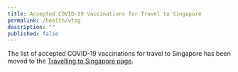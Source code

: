 ```yaml
---
title: Accepted COVID-19 Vaccinations for Travel to Singapore
permalink: /health/vtsg
description: ""
published: false
---
```


The list of accepted COVID-19 vaccinations for travel to Singapore has been moved to the [Travelling to Singapore page](/arriving/overview#vaccination).
